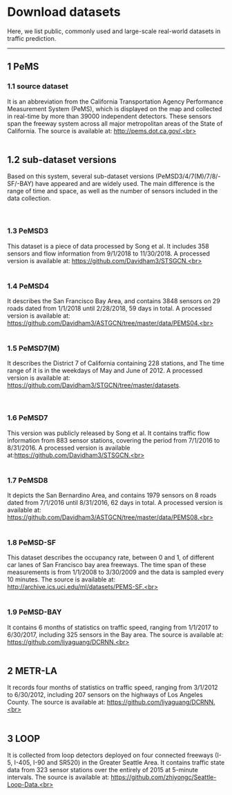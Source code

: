 # Download datasets
Here, we list public, commonly used and large-scale real-world datasets in traffic prediction.<br>
****
## 1 PeMS
### 1.1 source dataset
It is an abbreviation from the California Transportation Agency Performance Measurement System (PeMS), which is displayed on the map and collected in real-time by more than 39000 independent detectors. These sensors span the freeway system across all major metropolitan areas of the State of California. The source is available at: http://pems.dot.ca.gov/.<br><br><br>

## 1.2 sub-dataset versions
Based on this system, several sub-dataset versions (PeMSD3/4/7(M)/7/8/-SF/-BAY) have appeared and are widely used. The main difference is the range of time and space, as well as the number of sensors included in the data collection.<br><br><br>
### 1.3 PeMSD3
This dataset is a piece of data processed by Song et al. It includes 358 sensors and flow information from 9/1/2018 to 11/30/2018. A processed version is available at: https://github.com/Davidham3/STSGCN.<br><br><br>
### 1.4 PeMSD4
It describes the San Francisco Bay Area, and contains 3848 sensors on 29 roads dated from 1/1/2018 until 2/28/2018, 59 days in total. A processed version is available at: https://github.com/Davidham3/ASTGCN/tree/master/data/PEMS04.<br><br><br>
### 1.5 PeMSD7(M)
It describes the District 7 of California containing 228 stations, and The time range of it is in the weekdays of May and June of 2012. A processed version is available at: https://github.com/Davidham3/STGCN/tree/master/datasets. <br><br><br>
### 1.6 PeMSD7
This version was publicly released by Song et al. It contains traffic flow information from 883 sensor stations, covering the period from 7/1/2016 to 8/31/2016. A processed version is available at:https://github.com/Davidham3/STSGCN.<br><br><br>
### 1.7 PeMSD8
It depicts the San Bernardino Area, and contains 1979 sensors on 8 roads dated from 7/1/2016 until 8/31/2016, 62 days in total. A processed version is available at: https://github.com/Davidham3/ASTGCN/tree/master/data/PEMS08.<br><br><br>
### 1.8 PeMSD-SF
This dataset describes the occupancy rate, between 0 and 1, of different car lanes of San Francisco bay area freeways. The time span of these measurements is from 1/1/2008 to 3/30/2009 and the data is sampled every 10 minutes. The source is available at: http://archive.ics.uci.edu/ml/datasets/PEMS-SF.<br><br><br>
### 1.9 PeMSD-BAY
It contains 6 months of statistics on traffic speed, ranging from 1/1/2017 to 6/30/2017, including 325 sensors in the Bay area. The source is available at:
https://github.com/liyaguang/DCRNN.<br><br><br>
## 2 METR-LA
It records four months of statistics on traffic speed, ranging from 3/1/2012 to 6/30/2012, including 207 sensors on the highways of Los Angeles County. The source is available at: https://github.com/liyaguang/DCRNN.<br><br><br>
## 3 LOOP
It is collected from loop detectors deployed on four connected freeways (I-5, I-405, I-90 and SR520) in the Greater Seattle Area. It contains traffic state data from 323 sensor stations over the entirely of 2015 at 5-minute intervals. The source is available at: https://github.com/zhiyongc/Seattle-Loop-Data.<br><br><br>
